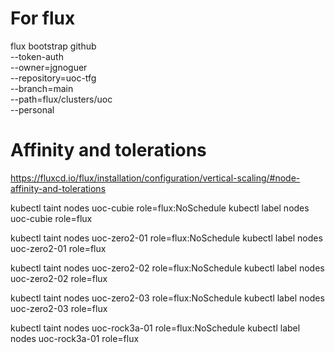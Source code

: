 # For flux

flux bootstrap github \
  --token-auth \
  --owner=jgnoguer \
  --repository=uoc-tfg \
  --branch=main \
  --path=flux/clusters/uoc \
  --personal

  # Affinity and tolerations
  
  https://fluxcd.io/flux/installation/configuration/vertical-scaling/#node-affinity-and-tolerations


kubectl taint nodes uoc-cubie role=flux:NoSchedule
kubectl label nodes uoc-cubie role=flux

kubectl taint nodes uoc-zero2-01 role=flux:NoSchedule
kubectl label nodes uoc-zero2-01 role=flux

kubectl taint nodes uoc-zero2-02 role=flux:NoSchedule
kubectl label nodes uoc-zero2-02 role=flux

kubectl taint nodes uoc-zero2-03 role=flux:NoSchedule
kubectl label nodes uoc-zero2-03 role=flux

kubectl taint nodes uoc-rock3a-01 role=flux:NoSchedule
kubectl label nodes uoc-rock3a-01 role=flux


